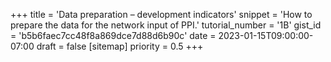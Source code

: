 +++
title = 'Data preparation – development indicators'
snippet = 'How to prepare the data for the network input of PPI.'
tutorial_number = '1B'
gist_id = 'b5b6faec7cc48f8a869dce7d88d6b90c'
date = 2023-01-15T09:00:00-07:00
draft = false
[sitemap]
  priority = 0.5
+++

